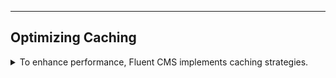 
---
## Optimizing Caching
<details>
<summary>
To enhance performance, Fluent CMS implements caching strategies. 
</summary>

### Cache Types

1. **Entity Definition Cache**  
   Fluent CMS requires caching of all entity definitions to dynamically generate GraphQL types.

2. **Query Definition Cache**  
   Each query may depend on multiple related entities. Fluent CMS caches these definitions to compose efficient SQL queries.

---

### IMemoryCache in Fluent CMS

By default, Fluent CMS utilizes ASP.NET's `IMemoryCache` for caching.

- **Advantages**:
    - Simple to debug and deploy.
    - Suitable for single-node web applications.

- **Disadvantages**:
    - Not scalable for distributed environments. In multi-node deployments, cache invalidation on one node (e.g., Node A) does not propagate to other nodes (e.g., Node B).

---

### HybridCache for Scalable Caching

Starting with ASP.NET 9.0, the framework provides `HybridCache`, which combines a primary memory cache with a secondary external cache (e.g., Redis).

- **Key Features**:
    - **Scalability**: Combines the performance of local memory caching with the distributed consistency of external caching.
    - **Stampede Resolution**: The `HybridCache` resolves cache stampede issues, as confirmed by its developers.

- **Limitations**:  
  The current implementation lacks "Backend-Assisted Local Cache Invalidation," which means cache invalidation on one node does not immediately propagate to others.

- **Fluent CMS Strategy**:  
  To address this, Fluent CMS sets local cache expiration (20 seconds) to one-third of the distributed cache expiration (60 seconds). This ensures memory caches across nodes achieve consistency within 20 seconds, significantly improving over a standard memory cache's 60-second delay.

</details>

